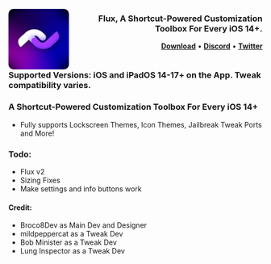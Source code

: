 <p align="left">
  <img align="left" height="120" src="https://github.com/Broco8Dev/Flux/blob/main/icon.png?raw=true" style="float: left; border-radius: 10px;"/>
</p>
<h3 align="right">Flux, A Shortcut-Powered Customization Toolbox For Every iOS 14+.
</h3> 

<p  align="right" >
  <strong><a  href="nuh uh">Download</a></strong>
  •
  <strong><a  href="https://discord.gg/HSwNpGtS79">Discord</a></strong>
  •
  <strong><a  href="https://twitter.com/Broco8Real">Twitter</a></strong>
</p>
<div class="clear"></div>


#

### Supported Versions: iOS and iPadOS 14-17+ on the App. Tweak compatibility varies.

### A Shortcut-Powered Customization Toolbox For Every iOS 14+
- Fully supports Lockscreen Themes, Icon Themes, Jailbreak Tweak Ports and More!

### Todo:
- Flux v2
- Sizing Fixes
- Make settings and info buttons work

#### Credit:
- Broco8Dev as Main Dev and Designer
- mildpeppercat as a Tweak Dev
- Bob Minister as a Tweak Dev
- Lung Inspector as a Tweak Dev
